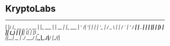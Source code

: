 # KryptoLabs
 _  __                 _          _          _         
| |/ /_ __ _   _ _ __ | |_ ___   | |    __ _| |__  ___ 
| ' /| '__| | | | '_ \| __/ _ \  | |   / _` | '_ \/ __|
| . \| |  | |_| | |_) | || (_) | | |__| (_| | |_) \__ \
|_|\_\_|   \__, | .__/ \__\___/  |_____\__,_|_.__/|___/
           |___/|_|                                    
